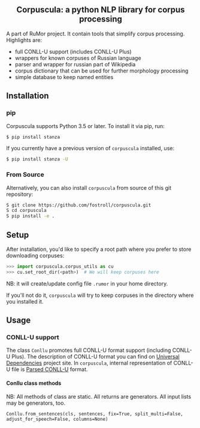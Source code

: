 <h2 align="center">Corpuscula: a python NLP library for corpus processing</h2>

A part of RuMor project. It contain tools that simplify corpus processing.
Highlights are:

* full CONLL-U support (includes CONLL-U Plus)
* wrappers for known corpuses of Russian language
* parser and wrapper for russian part of Wikipedia
* corpus dictionary that can be used for further morphology processing
* simple database to keep named entities

## Installation

### pip

Corpuscula supports Python 3.5 or later. To install it via pip, run:
```sh
$ pip install stanza
```

If you currently have a previous version of `corpuscula` installed, use:
```sh
$ pip install stanza -U
```

### From Source

Alternatively, you can also install `corpuscula` from source of this git
repository:
```sh
S git clone https://github.com/fostroll/corpuscula.git
S cd corpuscula
S pip install -e .
```

## Setup

After installation, you'd like to specify a root path where you prefer to store
downloading corpuses:
```python
>>> import corpuscula.corpus_utils as cu
>>> cu.set_root_dir(<path>)  # We will keep corpuses here
```
NB: it will create/update config file `.rumor` in your home directory.

If you'll not do it, `corpuscula` will try to keep corpuses in the directory
where you installed it.

## Usage

### CONLL-U support

The class `Conllu` promotes full CONLL-U format support (including CONLL-U
Plus). The description of CONLL-U format you can find on [Universal
Dependencies](https://universaldependencies.org/format.html) project site.
In `corpuscula`, internal representation of CONLL-U file is [Parsed
CONLL-U](https://github.com/fostroll/corpuscula/blob/master/resources/docs/TUTORIAL_PARSED_CONLLU.md)
format.

#### Conllu class methods

NB: All methods of class are static. All returns are generators. All input
lists may be generators, too.

`Conllu.from_sentences(cls, sentences, fix=True, split_multi=False,
                       adjust_for_speech=False, columns=None)`
